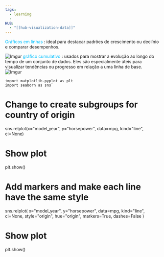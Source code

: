 ```yaml
---
tags:
  - learning
  - 
HUB:
  - "[[hub-visualization-data]]"
---
```

<font color = 00bfff>Gráficos em linhas</font> : ideal para destacar padrões de crescimento ou declínio e comparar desempenhos.

![Imgur](https://i.imgur.com/pnFTjE7.png)
<font color = 00bfff>gráfico cumulativo </font> :  usados para mostrar a evolução ao longo do tempo de um conjunto de dados. Eles são especialmente úteis para visualizar tendências ou progresso em relação a uma linha de base.
![Imgur](https://i.imgur.com/ZAVx0C9.png)
```
import matplotlib.pyplot as plt
import seaborn as sns`
```

# Change to create subgroups for country of origin
sns.relplot(x="model_year", y="horsepower", data=mpg, kind="line", ci=None)
# Show plot
plt.show()


# Add markers and make each line have the same style
sns.relplot(
    x="model_year",
    y="horsepower",
    data=mpg,
    kind="line",
    ci=None,
    style="origin",
    hue="origin",
    markers=True,
    dashes=False
)
# Show plot
plt.show()

```
